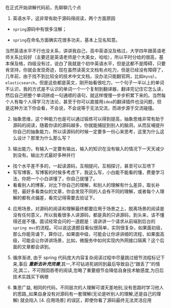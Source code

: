 在正式开始讲解代码前，先聊聊几个点

1. 英语水平，这非常有助于源码得阅读，两个方面原因

+ `spring`源码中有很多注解；

+ `spring`在命名方面确实花很多功夫，基本上见名知意。

当然英语水平不行也没关系，讲讲我自己，高中英语没及格过，大学四年跟英语老师关系比较好（主要还是英语老师是个大美女，哈哈），所以平时分给的很高，基本保及格，四级没有过，说白了我就是个初中英语水平，但是这都不是障碍，只要肯坚持，你就会发现奇迹，现在虽然读英文文档有点吃力，但是已经没有障碍了，几年前，由于找不到比较全的技术中文文档，没办法只能翻官网，比如`mysql`，`elasticsearch`，但是这些都是英文，刚开始看很吃力，一个句子一半以上的单词不认识，我的方式是不认识的单词一个一个复制到翻译器，翻译完记住它怎么读，然后自己把整个单词拼成一句通顺的语句，就这样慢慢一步步积累下来的。当然每个人有每个人得学习方法论，甚至于你可以直接用`idea`的翻译插件也没问题，但是这种方法下你会看，不会说，不会说等于无法交流，而进步源于交流碰撞。

2. 抽象思维，这个种能力也是可以通过锻炼可以得到提高，抽象思维非常有助于源码的阅读，随着你读的源码越多，你就能捕捉到别人的脑洞，从而反哺提升你自己的抽象能力，所以读源码的时候一定要多一份心来思考，这里为什么这么设计？那里为什么那么写？

3. 输出能力，有输入一定要有输出，输入的知识在没有输入的情况下一天天减少到没有。输出方式最好多种并行

+ 找个水平差不多的，一起读源码，互相提问，互相探讨，甚至可以互喷下
+ 写写博客，写博客的时候多考虑下，我这么写，小白能不能看的懂，费曼学习法，你把一个小白讲懂了，你自己就懂了。
+ 看看别人的博客，对比下你自己的理解，和别人的理解有什么差异，取长补短，最好多看类似的文章，你会发现不同的人会有不同的理解，或者每个人理解的都有点偏差，看完记得需要去验证下。

4. 应用场景，对源码的阅读和理解最终都要应用于场景之上，脱离场景的阅读是没有任何意义，所以我看很多人讲源码，都是真的只讲源码，到头来，该不懂得还是不懂。面试经常会问的一道题是：请讲讲一个请求从前端到后台的`spring mvc`的流程。可以说这道题目看似很简单，实则很复杂，如果面初级，那么你能背诵下，算你过，如果面中级，可能会让你讲讲细的流程，如果面高级，可能会让你讲讲场景，比如，微服务中如何实现内外网接口隔离？这个后面的文章都会讲到。

5. 循序渐进, 由于 spring 代码庞大内容复杂阅读过程中尽量跳过细节流程标记下来,事后 ***重新去补充完善***,其一,不可钻进死胡同到最后导致自己“跟丢了”的情况;其二，不可囫囵吞枣的阅读,忽略了重要细节会降低自身技术敏感度,为日后技术实践买下祸根

6. 集思广益, 相同的代码，不同层次的人理解可谓天差地别,没有思路时学习他人的思路,,如果自身没有对源码有一套理解(无论是听别人的理解,还是自己的理解) 就会陷入 [4. 应用场景] 的误区，即使你看了源码最终无法灵活应用